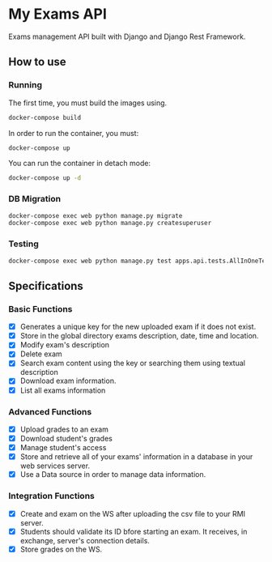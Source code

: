 # My Exams API
Exams management API built with Django and Django Rest Framework.
## How to use
### Running
The first time, you must build the images using.
```bash
docker-compose build
```
In order to run the container, you must:
```bash
docker-compose up
```
You can run the container in detach mode:
```bash
docker-compose up -d
```
### DB Migration
```bash
docker-compose exec web python manage.py migrate
docker-compose exec web python manage.py createsuperuser
```

### Testing
```bash
docker-compose exec web python manage.py test apps.api.tests.AllInOneTestCas
```

## Specifications
### Basic Functions
- [X] Generates a unique key for the new uploaded exam if it does not exist.
- [X] Store in the global directory exams description, date, time and location.
- [X] Modify exam's description
- [X] Delete exam
- [X] Search exam content using the key or searching them using textual description
- [X] Download exam information.
- [x] List all exams information

### Advanced Functions
- [X] Upload grades to an exam
- [X] Download student's grades
- [X] Manage student's access
- [X] Store and retrieve all of your exams' information in a database in your web services server.
- [X] Use a Data source in order to manage data information.

### Integration Functions
- [X] Create and exam on the WS after uploading the csv file to your RMI server.
- [X] Students should validate its ID bfore starting an exam. It receives, in exchange, server's connection details.
- [X] Store grades on the WS.

